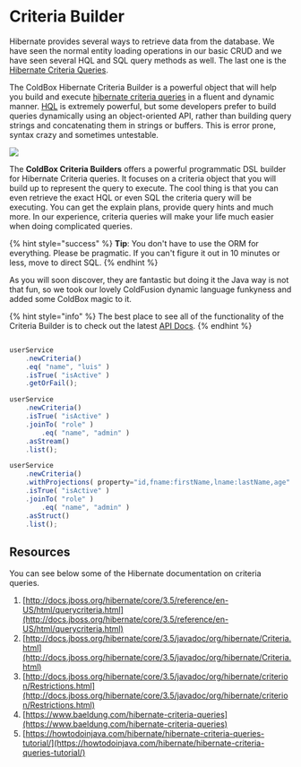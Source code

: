 # Criteria Builder

Hibernate provides several ways to retrieve data from the database.  We have seen the normal entity loading operations in our basic CRUD and we have seen several HQL and SQL query methods as well.  The last one is the [Hibernate Criteria Queries](https://howtodoinjava.com/hibernate/hibernate-criteria-queries-tutorial/).

The ColdBox Hibernate Criteria Builder is a powerful object that will help you build and execute [hibernate criteria queries](http://docs.jboss.org/hibernate/core/3.3/reference/en/html/querycriteria.html) in a fluent and dynamic manner. [HQL](http://docs.jboss.org/hibernate/core/3.6/reference/en-US/html/queryhql.html) is extremely powerful, but some developers prefer to build queries dynamically using an object-oriented API, rather than building query strings and concatenating them in strings or buffers. This is error prone, syntax crazy and sometimes untestable.

![](../../.gitbook/assets/image.png)

The **ColdBox Criteria Builders** offers a powerful programmatic DSL builder for Hibernate Criteria queries. It focuses on a criteria object that you will build up to represent the query to execute.  The cool thing is that you can even retrieve the exact HQL or even SQL the criteria query will be executing.  You can get the explain plans, provide query hints and much more.  In our experience, criteria queries will make your life much easier when doing complicated queries.

{% hint style="success" %}
**Tip**: You don't have to use the ORM for everything.  Please be pragmatic.  If you can't figure it out in 10 minutes or less, move to direct SQL.
{% endhint %}

As you will soon discover, they are fantastic but doing it the Java way is not that fun, so we took our lovely ColdFusion dynamic language funkyness and added some ColdBox magic to it.

{% hint style="info" %}
The best place to see all of the functionality of the Criteria Builder is to check out the latest [API Docs](https://apidocs.ortussolutions.com/#/coldbox-modules/cborm/).
{% endhint %}

```javascript

userService
    .newCriteria()
    .eq( "name", "luis" )
    .isTrue( "isActive" )
    .getOrFail();

userService
    .newCriteria()
    .isTrue( "isActive" )
    .joinTo( "role" )
        .eq( "name", "admin" )
    .asStream()
    .list();

userService
    .newCriteria()
    .withProjections( property="id,fname:firstName,lname:lastName,age" )
    .isTrue( "isActive" )
    .joinTo( "role" )
        .eq( "name", "admin" )
    .asStruct()
    .list();
```

## Resources

You can see below some of the Hibernate documentation on criteria queries.

1. [http://docs.jboss.org/hibernate/core/3.5/reference/en-US/html/querycriteria.html](http://docs.jboss.org/hibernate/core/3.5/reference/en-US/html/querycriteria.html)
2. [http://docs.jboss.org/hibernate/core/3.5/javadoc/org/hibernate/Criteria.html](http://docs.jboss.org/hibernate/core/3.5/javadoc/org/hibernate/Criteria.html)
3. [http://docs.jboss.org/hibernate/core/3.5/javadoc/org/hibernate/criterion/Restrictions.html](http://docs.jboss.org/hibernate/core/3.5/javadoc/org/hibernate/criterion/Restrictions.html)
4. [https://www.baeldung.com/hibernate-criteria-queries](https://www.baeldung.com/hibernate-criteria-queries)
5. [https://howtodoinjava.com/hibernate/hibernate-criteria-queries-tutorial/](https://howtodoinjava.com/hibernate/hibernate-criteria-queries-tutorial/)



